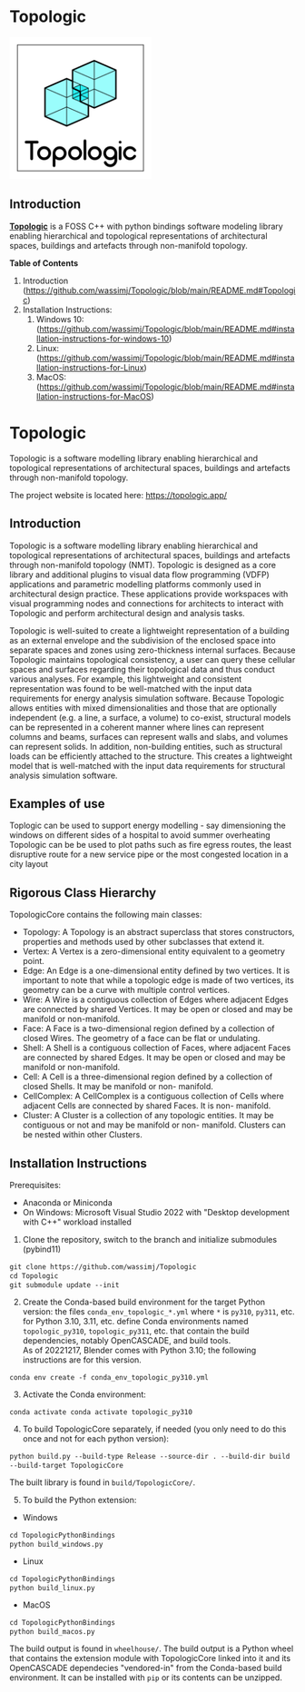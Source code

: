 # Topologic

[<img src="assets/Topologic-Logo-ColourOnWhite.png" width="250"/>](image.png)

## Introduction
[**Topologic**](https://topologic.app/) is a FOSS C++ with python bindings software modeling library enabling hierarchical and topological representations of architectural spaces, buildings and artefacts through non-manifold topology. 

**Table of Contents**

1. Introduction (https://github.com/wassimj/Topologic/blob/main/README.md#Topologic)
2. Installation Instructions:
     1. Windows 10: (https://github.com/wassimj/Topologic/blob/main/README.md#installation-instructions-for-windows-10)
     2. Linux: (https://github.com/wassimj/Topologic/blob/main/README.md#installation-instructions-for-Linux)
     3. MacOS: (https://github.com/wassimj/Topologic/blob/main/README.md#installation-instructions-for-MacOS)

# Topologic
Topologic is a software modelling library enabling hierarchical and topological representations of architectural spaces, buildings and artefacts through non-manifold topology.

The project website is located here: https://topologic.app/


## Introduction
Topologic is a software modelling library enabling hierarchical and topological representations of architectural spaces, buildings and artefacts through non-manifold topology (NMT). Topologic is designed as a core library and additional plugins to visual data flow programming (VDFP) applications and parametric modelling platforms commonly used in architectural design practice. These applications provide workspaces with visual programming nodes and connections for architects to interact with Topologic and perform architectural design and analysis tasks.

Topologic is well-suited to create a lightweight representation of a building as an external envelope and the subdivision of the enclosed space into separate spaces and zones using zero-thickness internal surfaces. Because Topologic maintains topological consistency, a user can query these cellular spaces and surfaces regarding their topological data and thus conduct various analyses. For example, this lightweight and consistent representation was found to be well-matched with the input data requirements for energy analysis simulation software. Because Topologic allows entities with mixed dimensionalities and those that are optionally independent (e.g. a line, a surface, a volume) to co-exist, structural models can be represented in a coherent manner where lines can represent columns and beams, surfaces can represent walls and slabs, and volumes can represent solids. In addition, non-building entities, such as structural loads can be efficiently attached to the structure. This creates a lightweight model that is well-matched with the input data requirements for structural analysis simulation software.

## Examples of use
Toplogic can be used to support energy modelling - say dimensioning the windows on different sides of a hospital to avoid summer overheating
Topologic can be be used to plot paths such as fire egress routes, the least disruptive route for a new service pipe or the most congested location in a city layout

## Rigorous Class Hierarchy
TopologicCore contains the following main classes:

* Topology: A Topology is an abstract superclass that stores constructors, properties and methods used by other subclasses that extend it.
* Vertex: A Vertex is a zero-dimensional entity equivalent to a geometry point.
* Edge: An Edge is a one-dimensional entity defined by two vertices. It is important to note that while a topologic edge is made of two vertices, its geometry can be a curve with multiple control vertices.
* Wire: A Wire is a contiguous collection of Edges where adjacent Edges are connected by shared Vertices. It may be open or closed and may be manifold or non-manifold.
* Face: A Face is a two-dimensional region defined by a collection of closed Wires. The geometry of a face can be flat or undulating.
* Shell: A Shell is a contiguous collection of Faces, where adjacent Faces are connected by shared Edges. It may be open or closed and may be manifold or non-manifold.
* Cell: A Cell is a three-dimensional region defined by a collection of closed Shells. It may be manifold or non- manifold.
* CellComplex: A CellComplex is a contiguous collection of Cells where adjacent Cells are connected by shared Faces. It is non- manifold.
* Cluster: A Cluster is a collection of any topologic entities. It may be contiguous or not and may be manifold or non- manifold. Clusters can be nested within other Clusters.

## Installation Instructions

Prerequisites:
 - Anaconda or Miniconda
 - On Windows: Microsoft Visual Studio 2022 with "Desktop development with C++" workload installed

1. Clone the repository, switch to the branch and initialize submodules (pybind11)
```
git clone https://github.com/wassimj/Topologic
cd Topologic
git submodule update --init
```
2. Create the Conda-based build environment for the target Python version: the files `conda_env_topologic_*.yml` where `*` is `py310`, `py311`, etc. for Python 3.10, 3.11, etc. define Conda environments named `topologic_py310`, `topologic_py311`, etc. that contain the build dependencies, notably OpenCASCADE, and build tools.  
As of 20221217, Blender comes with Python 3.10; the following instructions are for this version.  
```
conda env create -f conda_env_topologic_py310.yml
```  
3. Activate the Conda environment:
```
conda activate conda activate topologic_py310
```

4. To build TopologicCore separately, if needed (you only need to do this once and not for each python version):
```
python build.py --build-type Release --source-dir . --build-dir build --build-target TopologicCore
```
The built library is found in `build/TopologicCore/`.

5. To build the Python extension:
- Windows
```
cd TopologicPythonBindings
python build_windows.py
```
- Linux
 ```
cd TopologicPythonBindings
python build_linux.py
```
- MacOS
```
cd TopologicPythonBindings
python build_macos.py
```

The build output is found in `wheelhouse/`.
The build output is a Python wheel that contains the extension module with TopologicCore linked into it and its OpenCASCADE dependecies "vendored-in" from the Conda-based build environment.  It can be installed with `pip` or its contents can be unzipped.

